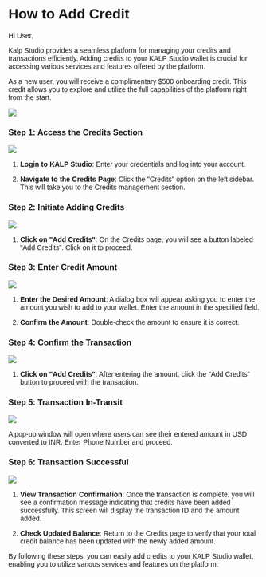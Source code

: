 <style>  body { font-family: "Source Sans 3", sans-serif!important; }</style>

<link  href="https://fonts.googleapis.com/css2?family=Source+Sans+3:ital,wght@0,200..900;1,200..900&display=swap"  rel="stylesheet">  <link  rel="stylesheet"  href="https://fonts.googleapis.com/icon?family=Material+Icons">

# **How to Add Credit**

Hi User,

Kalp Studio provides a seamless platform for managing your credits and transactions efficiently. Adding credits to your KALP Studio wallet is crucial for accessing various services and features offered by the platform.

As a new user, you will receive a complimentary $500 onboarding credit. This credit allows you to explore and utilize the full capabilities of the platform right from the start.

![](https://docs.kalp.studio/~gitbook/image?url=https%3A%2F%2F1148605496-files.gitbook.io%2F%7E%2Ffiles%2Fv0%2Fb%2Fgitbook-x-prod.appspot.com%2Fo%2Fspaces%252F4gkv2XhY4CmWY6Vp0djW%252Fuploads%252FTzhv21C62D1YpiBPUVjg%252Fimage.png%3Falt%3Dmedia%26token%3D12b17d55-33f5-4840-8677-eb6e84634697&width=768&dpr=4&quality=100&sign=9ebd296e&sv=1)

### Step 1: Access the Credits Section

![](https://docs.kalp.studio/~gitbook/image?url=https%3A%2F%2F1148605496-files.gitbook.io%2F%7E%2Ffiles%2Fv0%2Fb%2Fgitbook-x-prod.appspot.com%2Fo%2Fspaces%252F4gkv2XhY4CmWY6Vp0djW%252Fuploads%252F8gsurnXkaR1BYHVT43Fw%252Fimage.png%3Falt%3Dmedia%26token%3Db57af809-e887-49a6-a5f0-1b0f2ba033c6&width=768&dpr=4&quality=100&sign=f1c73648&sv=1)

1.  **Login to KALP Studio**: Enter your credentials and log into your account.
    
2.  **Navigate to the Credits Page**: Click the "Credits" option on the left sidebar. This will take you to the Credits management section.
    

### Step 2: Initiate Adding Credits

![](https://docs.kalp.studio/~gitbook/image?url=https%3A%2F%2F1148605496-files.gitbook.io%2F%7E%2Ffiles%2Fv0%2Fb%2Fgitbook-x-prod.appspot.com%2Fo%2Fspaces%252F4gkv2XhY4CmWY6Vp0djW%252Fuploads%252F1bojLLjqnO7osyiePrni%252Fimage.png%3Falt%3Dmedia%26token%3De87e01af-25ca-43f6-872d-725edb92f328&width=768&dpr=4&quality=100&sign=890beac&sv=1)

1.  **Click on "Add Credits"**: On the Credits page, you will see a button labeled "Add Credits". Click on it to proceed.

### Step 3: Enter Credit Amount

![](https://docs.kalp.studio/~gitbook/image?url=https%3A%2F%2F1148605496-files.gitbook.io%2F%7E%2Ffiles%2Fv0%2Fb%2Fgitbook-x-prod.appspot.com%2Fo%2Fspaces%252F4gkv2XhY4CmWY6Vp0djW%252Fuploads%252Fvvhfg18pRwrbe4FDdqdJ%252Fimage.png%3Falt%3Dmedia%26token%3Da9895416-358a-4532-bd0d-cd2da8f92c63&width=768&dpr=4&quality=100&sign=cd09703a&sv=1)

1.  **Enter the Desired Amount**: A dialog box will appear asking you to enter the amount you wish to add to your wallet. Enter the amount in the specified field.
    
2.  **Confirm the Amount**: Double-check the amount to ensure it is correct.

### Step 4: Confirm the Transaction

![](https://docs.kalp.studio/~gitbook/image?url=https%3A%2F%2F1148605496-files.gitbook.io%2F%7E%2Ffiles%2Fv0%2Fb%2Fgitbook-x-prod.appspot.com%2Fo%2Fspaces%252F4gkv2XhY4CmWY6Vp0djW%252Fuploads%252Fvvhfg18pRwrbe4FDdqdJ%252Fimage.png%3Falt%3Dmedia%26token%3Da9895416-358a-4532-bd0d-cd2da8f92c63&width=768&dpr=4&quality=100&sign=cd09703a&sv=1)

1.  **Click on "Add Credits"**: After entering the amount, click the "Add Credits" button to proceed with the transaction.

### Step 5: Transaction In-Transit

![](https://docs.kalp.studio/~gitbook/image?url=https%3A%2F%2F1148605496-files.gitbook.io%2F%7E%2Ffiles%2Fv0%2Fb%2Fgitbook-x-prod.appspot.com%2Fo%2Fspaces%252F4gkv2XhY4CmWY6Vp0djW%252Fuploads%252Fu6Jp8hKpArLflXBzy35Z%252Fimage.png%3Falt%3Dmedia%26token%3D31d7c8ee-e9cb-4c09-b68c-cb6afae85f09&width=768&dpr=4&quality=100&sign=61c5d840&sv=1)

A pop-up window will open where users can see their entered amount in USD converted to INR. Enter Phone Number and proceed.

### Step 6: Transaction Successful

![](https://docs.kalp.studio/~gitbook/image?url=https%3A%2F%2F1148605496-files.gitbook.io%2F%7E%2Ffiles%2Fv0%2Fb%2Fgitbook-x-prod.appspot.com%2Fo%2Fspaces%252F4gkv2XhY4CmWY6Vp0djW%252Fuploads%252FvFrQ0K8L4t4OQgADy1eF%252Fimage.png%3Falt%3Dmedia%26token%3D7923915a-0737-4060-a3d3-69b6139bad75&width=768&dpr=4&quality=100&sign=a6f9d46d&sv=1)

1.  **View Transaction Confirmation**: Once the transaction is complete, you will see a confirmation message indicating that credits have been added successfully. This screen will display the transaction ID and the amount added.
    
2.  **Check Updated Balance**: Return to the Credits page to verify that your total credit balance has been updated with the newly added amount.

By following these steps, you can easily add credits to your KALP Studio wallet, enabling you to utilize various services and features on the platform.